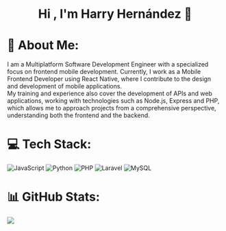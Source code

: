 <link rel="stylesheet" href="https://cdn.jsdelivr.net/gh/devicons/devicon@latest/devicon.min.css">
<div align="center">
  <h1 align="center">Hi , I'm Harry Hernández 👋</h1>
</div>

# 💫 About Me:
I am a Multiplatform Software Development Engineer with a specialized focus on frontend mobile development. Currently, I work as a Mobile Frontend Developer using React Native, where I contribute to the design and development of mobile applications.
<br/>
My training and experience also cover the development of APIs and web applications, working with technologies such as Node.js, Express and PHP, which allows me to approach projects from a comprehensive perspective, understanding both the frontend and the backend.


# 💻 Tech Stack:
![JavaScript](https://img.shields.io/badge/javascript-%23323330.svg?style=for-the-badge&logo=javascript&logoColor=%23F7DF1E) ![Python](https://img.shields.io/badge/python-3670A0?style=for-the-badge&logo=python&logoColor=ffdd54) ![PHP](https://img.shields.io/badge/php-%23777BB4.svg?style=for-the-badge&logo=php&logoColor=white) ![Laravel](https://img.shields.io/badge/laravel-%23FF2D20.svg?style=for-the-badge&logo=laravel&logoColor=white) ![MySQL](https://img.shields.io/badge/mysql-%2300000f.svg?style=for-the-badge&logo=mysql&logoColor=white)
<i class="devicon-react-original colored"></i>
          
# 📊 GitHub Stats:
![](https://github-readme-stats.vercel.app/api/top-langs/?username=HarryHndz&theme=dark&hide_border=false&include_all_commits=false&count_private=false&layout=compact)

<!-- Proudly created with GPRM ( https://gprm.itsvg.in ) -->

